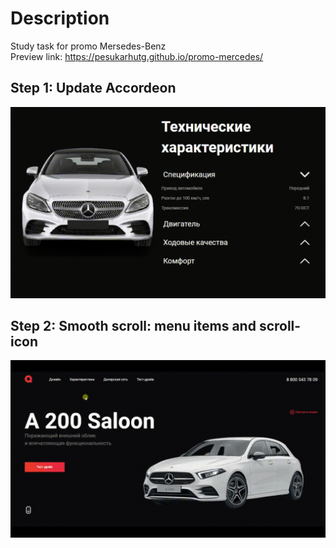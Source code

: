 # Description
Study task for promo Mersedes-Benz<br>
Preview link: https://pesukarhutg.github.io/promo-mercedes/

## Step 1: Update Accordeon<br>
[![](https://github.com/PesukarhuTG/promo-mercedes/blob/master/img/readme/gif-accordeon.gif)](https://pesukarhutg.github.io/promo-mercedes/)

## Step 2: Smooth scroll: menu items and scroll-icon<br>
[![](https://github.com/PesukarhuTG/promo-mercedes/blob/master/img/readme/gif-smoothslide.gif)](https://pesukarhutg.github.io/promo-mercedes/)

